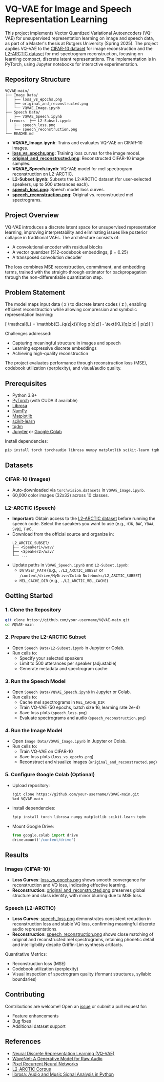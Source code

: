 # VQ-VAE for Image and Speech Representation Learning

This project implements Vector Quantized Variational Autoencoders (VQ-VAE) for unsupervised representation learning on image and speech data, as part of a Master's thesis at Rutgers University (Spring 2025). The project applies VQ-VAE to the [CIFAR-10 dataset](https://www.cs.toronto.edu/~kriz/cifar.html) for image reconstruction and the [L2-ARCTIC dataset](https://psi.engr.tamu.edu/l2-arctic-corpus/) for mel spectrogram reconstruction, focusing on learning compact, discrete latent representations. The implementation is in PyTorch, using Jupyter notebooks for interactive experimentation.

## Repository Structure

```
VQVAE-main/
├── Image Data/
│   ├── loss_vs_epochs.png
│   ├── original_and_reconstructed.png
│   └── VQVAE_Image.ipynb
├── Speech Data/
│   ├── VQVAE_Speech.ipynb
│ tremors  ├── L2-Subset.ipynb
│   ├── speech_loss.png
│   └── speech_reconstruction.png
└── README.md
```

- **VQVAE_Image.ipynb**: Trains and evaluates VQ-VAE on CIFAR-10 images.
- **[loss_vs_epochs.png](Image%20Data/loss_vs_epochs.png)**: Training loss curves for the image model.
- **[original_and_reconstructed.png](Image%20Data/original_and_reconstructed.png)**: Reconstructed CIFAR-10 image samples.
- **VQVAE_Speech.ipynb**: VQ-VAE model for mel spectrogram reconstruction on L2-ARCTIC.
- **L2-Subset.ipynb**: Subsets the L2-ARCTIC dataset (for user-selected speakers, up to 500 utterances each).
- **[speech_loss.png](Speech%20Data/speech_loss.png)**: Speech model loss curves.
- **[speech_reconstruction.png](Speech%20Data/speech_reconstruction.png)**: Original vs. reconstructed mel spectrograms.

## Project Overview

VQ-VAE introduces a discrete latent space for unsupervised representation learning, improving interpretability and eliminating issues like posterior collapse in traditional VAEs. The architecture consists of:

- A convolutional encoder with residual blocks
- A vector quantizer (512-codebook embeddings, β = 0.25)
- A transposed convolution decoder

The loss combines MSE reconstruction, commitment, and embedding terms, trained with the straight-through estimator for backpropagation through the non-differentiable quantization step.

## Problem Statement

The model maps input data \( x \) to discrete latent codes \( z \), enabling efficient reconstruction while allowing compression and symbolic representation learning:

\[
\mathcal{L} = \mathbb{E}_{q(z|x)}[\log p(x|z)] - \text{KL}[q(z|x) \| p(z)]
\]

Challenges addressed:
- Capturing meaningful structure in images and speech
- Learning expressive discrete embeddings
- Achieving high-quality reconstruction

The project evaluates performance through reconstruction loss (MSE), codebook utilization (perplexity), and visual/audio quality.

## Prerequisites

- Python 3.8+
- [PyTorch](https://pytorch.org/) (with CUDA if available)
- [Librosa](https://librosa.org/)
- [NumPy](https://numpy.org/)
- [Matplotlib](https://matplotlib.org/)
- [scikit-learn](https://scikit-learn.org/)
- [tqdm](https://tqdm.github.io/)
- [Jupyter](https://jupyter.org/) or [Google Colab](https://colab.research.google.com/)

Install dependencies:
```bash
pip install torch torchaudio librosa numpy matplotlib scikit-learn tqdm jupyter
```

## Datasets

### CIFAR-10 (Images)
- Auto-downloaded via `torchvision.datasets` in `VQVAE_Image.ipynb`.
- 60,000 color images (32x32) across 10 classes.

### L2-ARCTIC (Speech)
- **Important**: Obtain access to the [L2-ARCTIC dataset](https://psi.engr.tamu.edu/l2-arctic-corpus/) before running the speech code. Select the speakers you want to use (e.g., `HJK`, `BWC`, `YBAA`, `SVBI`, `THV`).
- Download from the official source and organize in:
  ```
  L2_ARCTIC_SUBSET/
  ├── <Speaker1>/wav/
  ├── <Speaker2>/wav/
  └── ...
  ```
- Update paths in `VQVAE_Speech.ipynb` and `L2-Subset.ipynb`:
  - `DATASET_PATH` (e.g., `./L2_ARCTIC_SUBSET` or `/content/drive/MyDrive/Colab Notebooks/L2_ARCTIC_SUBSET`)
  - `MEL_CACHE_DIR` (e.g., `./L2_ARCTIC_MEL_CACHE`)

## Getting Started

### 1. Clone the Repository
```bash
git clone https://github.com/your-username/VQVAE-main.git
cd VQVAE-main
```

### 2. Prepare the L2-ARCTIC Subset
- Open `Speech Data/L2-Subset.ipynb` in Jupyter or Colab.
- Run cells to:
  - Specify your selected speakers
  - Limit to 500 utterances per speaker (adjustable)
  - Generate metadata and spectrogram cache

### 3. Run the Speech Model
- Open `Speech Data/VQVAE_Speech.ipynb` in Jupyter or Colab.
- Run cells to:
  - Cache mel spectrograms in `MEL_CACHE_DIR`
  - Train VQ-VAE (50 epochs, batch size 16, learning rate 2e-4)
  - Save loss plots (`speech_loss.png`)
  - Evaluate spectrograms and audio (`speech_reconstruction.png`)

### 4. Run the Image Model
- Open `Image Data/VQVAE_Image.ipynb` in Jupyter or Colab.
- Run cells to:
  - Train VQ-VAE on CIFAR-10
  - Save loss plots (`loss_vs_epochs.png`)
  - Reconstruct and visualize images (`original_and_reconstructed.png`)

### 5. Configure Google Colab (Optional)
- Upload repository:
  ```bash
  !git clone https://github.com/your-username/VQVAE-main.git
  %cd VQVAE-main
  ```
- Install dependencies:
  ```bash
  !pip install torch librosa numpy matplotlib scikit-learn tqdm
  ```
- Mount Google Drive:
  ```python
  from google.colab import drive
  drive.mount('/content/drive')
  ```

## Results

### Images (CIFAR-10)
- **Loss Curves**: [loss_vs_epochs.png](Image%20Data/loss_vs_epochs.png) shows smooth convergence for reconstruction and VQ loss, indicating effective learning.
- **Reconstruction**: [original_and_reconstructed.png](Image%20Data/original_and_reconstructed.png) preserves global structure and class identity, with minor blurring due to MSE loss.

### Speech (L2-ARCTIC)
- **Loss Curves**: [speech_loss.png](Speech%20Data/speech_loss.png) demonstrates consistent reduction in reconstruction loss and stable VQ loss, confirming meaningful discrete audio representations.
- **Reconstruction**: [speech_reconstruction.png](Speech%20Data/speech_reconstruction.png) shows close matching of original and reconstructed mel spectrograms, retaining phonetic detail and intelligibility despite Griffin-Lim synthesis artifacts.

Quantitative Metrics:
- Reconstruction loss (MSE)
- Codebook utilization (perplexity)
- Visual inspection of spectrogram quality (formant structures, syllabic boundaries)

## Contributing

Contributions are welcome! Open an [issue](https://github.com/your-username/VQVAE-main/issues) or submit a pull request for:
- Feature enhancements
- Bug fixes
- Additional dataset support

## References

- [Neural Discrete Representation Learning (VQ-VAE)](https://arxiv.org/abs/1711.00937)
- [WaveNet: A Generative Model for Raw Audio](https://arxiv.org/abs/1609.03499)
- [Pixel Recurrent Neural Networks](https://arxiv.org/abs/1601.06759)
- [L2-ARCTIC Corpus](https://psi.engr.tamu.edu/l2-arctic-corpus/)
- [librosa: Audio and Music Signal Analysis in Python](https://librosa.org/)